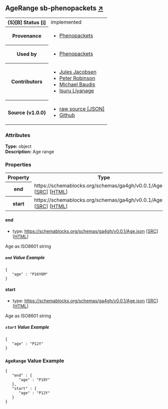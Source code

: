 
<div id="schema-header-title">
  <h2>AgeRange <span id="schema-header-title-project">sb-phenopackets <a href="https://github.com/ga4gh-schemablocks/sb-phenopackets" target="_BLANK">&nearr;</a></span> </h2>
</div>

<table id="schema-header-table">
  <tr>
    <th>{S}[B] Status <a href="https://schemablocks.org/about/sb-status-levels.html">[i]</a></th>
    <td><div id="schema-header-status">implemented</div></td>
  </tr>

  <tr>
    <th>Provenance</th>
    <td>
      <ul>
<li><a href="https://github.com/phenopackets/phenopacket-schema/blob/master/docs/agerange.rst">Phenopackets</a></li>
      </ul>
    </td>
  </tr>
  <tr>
    <th>Used by</th>
    <td>
      <ul>
<li><a href="https://github.com/phenopackets/phenopacket-schema/blob/master/docs/agerange.rst">Phenopackets</a></li>
      </ul>
    </td>
  </tr>

<!--more-->

  <tr>
    <th>Contributors</th>
    <td>
      <ul>
<li><a href="https://orcid.org/0000-0002-3265-15918">Jules Jacobsen</a></li>
<li><a href="https://orcid.org/0000-0002-0736-91998">Peter Robinson</a></li>
<li><a href="https://orcid.org/0000-0002-9903-4248">Michael Baudis</a></li>
<li><a href="https://orcid.org/0000-0002-4839-5158">Isuru Liyanage</a></li>
      </ul>
    </td>
  </tr>
  <tr>
    <th>Source (v1.0.0)</th>
    <td>
      <ul>
        <li><a href="current/AgeRange.json" target="_BLANK">raw source [JSON]</a></li>
        <li><a href="https://github.com/ga4gh-schemablocks/sb-phenopackets/blob/master/schemas/AgeRange.yaml" target="_BLANK">Github</a></li>
      </ul>
    </td>
  </tr>
</table>

<div id="schema-attributes-title">
  <h3>Attributes</h3>
</div>

  
__Type:__ object  
__Description:__ Age range

### Properties

<table id="schema-property-table">
  <tr>
    <th>Property</th>
    <th>Type</th>
  </tr>
  <tr>
    <th>end</th>
    <td>https://schemablocks.org/schemas/ga4gh/v0.0.1/Age.json [<a href="https://schemablocks.org/schemas/ga4gh/v0.0.1/Age.json" target="_BLANK">SRC</a>] [<a href="https://schemablocks.org/schemas/ga4gh/Age.html" target="_BLANK">HTML</a>]</td>
  </tr>
  <tr>
    <th>start</th>
    <td>https://schemablocks.org/schemas/ga4gh/v0.0.1/Age.json [<a href="https://schemablocks.org/schemas/ga4gh/v0.0.1/Age.json" target="_BLANK">SRC</a>] [<a href="https://schemablocks.org/schemas/ga4gh/Age.html" target="_BLANK">HTML</a>]</td>
  </tr>

</table>


#### end

* type: https://schemablocks.org/schemas/ga4gh/v0.0.1/Age.json [<a href="https://schemablocks.org/schemas/ga4gh/v0.0.1/Age.json" target="_BLANK">SRC</a>] [<a href="https://schemablocks.org/schemas/ga4gh/Age.html" target="_BLANK">HTML</a>]

Age as ISO8601 string

##### `end` Value Example  

```
{
   "age" : "P16Y6M"
}
```

#### start

* type: https://schemablocks.org/schemas/ga4gh/v0.0.1/Age.json [<a href="https://schemablocks.org/schemas/ga4gh/v0.0.1/Age.json" target="_BLANK">SRC</a>] [<a href="https://schemablocks.org/schemas/ga4gh/Age.html" target="_BLANK">HTML</a>]

Age as ISO8601 string

##### `start` Value Example  

```
{
   "age" : "P12Y"
}
```


### `AgeRange` Value Example  

```
{
   "end" : {
      "age" : "P18Y"
   },
   "start" : {
      "age" : "P12Y"
   }
}
```

